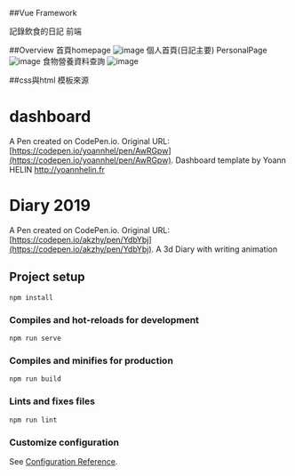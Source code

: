 ##Vue Framework 

記錄飲食的日記 前端

##Overview
首頁homepage
![image](https://github.com/zzip881022/DietDiary_FrontEnd/assets/61906970/bc8ce040-c0b6-4685-b361-272c67ea61bc)
個人首頁(日記主要) PersonalPage
![image](https://github.com/zzip881022/DietDiary_FrontEnd/assets/61906970/a59277e8-2ef6-44f0-a7e1-64bd0794c0f2)
食物營養資料查詢
![image](https://github.com/zzip881022/DietDiary_FrontEnd/assets/61906970/471c6fa7-da92-40e7-9674-c792e4a958d0)

##css與html 模板來源
# dashboard
A Pen created on CodePen.io. Original URL: [https://codepen.io/yoannhel/pen/AwRGpw](https://codepen.io/yoannhel/pen/AwRGpw).
Dashboard template by Yoann HELIN 
http://yoannhelin.fr

# Diary 2019
A Pen created on CodePen.io. Original URL: [https://codepen.io/akzhy/pen/YdbYbj](https://codepen.io/akzhy/pen/YdbYbj).
A 3d Diary with writing animation



## Project setup
```
npm install
```

### Compiles and hot-reloads for development
```
npm run serve
```

### Compiles and minifies for production
```
npm run build
```

### Lints and fixes files
```
npm run lint
```

### Customize configuration
See [Configuration Reference](https://cli.vuejs.org/config/).
